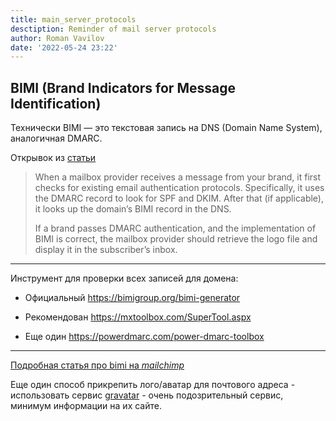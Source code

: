 ```yaml
---
title: main_server_protocols
desctiption: Reminder of mail server protocols
author: Roman Vavilov
date: '2022-05-24 23:22'
---
```


## BIMI (Brand Indicators for Message Identification) 

Технически BIMI — это текстовая запись на DNS (Domain Name System), аналогичная DMARC.

Открывок из [статьи](https://www.emailonacid.com/blog/article/email-marketing/bimi/)

> When a mailbox provider receives a message from your brand, it first checks for existing email authentication protocols. Specifically, it uses the DMARC record to look for SPF and DKIM. After that (if applicable), it looks up the domain’s BIMI record in the DNS.
>
> If a brand passes DMARC authentication, and the implementation of BIMI is correct, the mailbox provider should retrieve the logo file and display it in the subscriber’s inbox.

---

Инструмент для проверки всех записей для домена:

*   Официальный <https://bimigroup.org/bimi-generator>

*   Рекомендован <https://mxtoolbox.com/SuperTool.aspx>

*   Еще один <https://powerdmarc.com/power-dmarc-toolbox>

---

[Подробная статья про bimi на *mailchimp*](https://mailchimp.com/marketing-glossary/bimi/#How_to_set_up_BIMI)

Еще один способ прикрепить лого/аватар для почтового адреса - использовать сервис [gravatar](http://en.gravatar.com/) - очень подозрительный сервис, минимум информации на их сайте.

